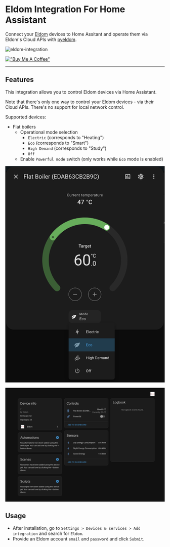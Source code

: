 # Eldom Integration For Home Assistant

Connect your [Eldom](https://eldominvest.com/en/index.html) devices to Home Assitant and operate them via Eldom's Cloud APIs with [pyeldom](https://github.com/qbaware/pyeldom).

![eldom-integration](https://github.com/user-attachments/assets/d058d86b-0796-4d2f-b686-e9d4312ecd76)

[!["Buy Me A Coffee"](https://www.buymeacoffee.com/assets/img/custom_images/orange_img.png)](https://www.buymeacoffee.com/danielgospodinow)

---

## Features

This integration allows you to control Eldom devices via Home Assistant.

Note that there's only one way to control your Eldom devices - via their Cloud APIs. There's no support for local network control.

Supported devices:

- Flat boilers
  - Operational mode selection
    - `Electric` (corresponds to "Heating")
    - `Eco` (corresponds to "Smart")
    - `High Demand` (corresponds to "Study")
    - `Off`
  - Enable `Powerful mode` switch (only works while `Eco` mode is enabled)

![Flat boiler detailed view](./docs/flat-boiler-detailed-view.png)

![Flat boiler main view](./docs/flat-boiler-main-view.png)

## Usage

- After installation, go to `Settings > Devices & services > Add integration` and search for `Eldom`.
- Provide an Eldom account `email` and `password` and click `Submit`.
